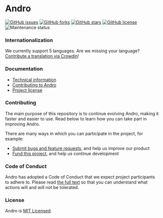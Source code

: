 # Andro

[![GitHub issues](https://img.shields.io/github/issues/CMihai99/andro?style=flat-square)](https://github.com/CMihai99/andro/issues)
[![GitHub forks](https://img.shields.io/github/forks/CMihai99/andro?style=flat-square)](https://github.com/CMihai99/andro/network)
[![GitHub stars](https://img.shields.io/github/stars/CMihai99/andro?style=flat-square)](https://github.com/CMihai99/andro/stargazers)
[![GitHub license](https://img.shields.io/github/license/CMihai99/andro?style=flat-square)](https://github.com/CMihai99/andro/blob/master/LICENSE)
![Maintenance status](https://img.shields.io/maintenance/yes/2021?style=flat-square)

### Internationalization

We currently support 5 languages. Are we missing your language? [Contribute a translation via Crowdin](https://crowdin.com/project/andro-dashboard)!

### Documentation

- [Technical information](https://github.com/CMihai99/andro/blob/main/README.md)
- [Contributing to Andro](https://github.com/CMihai99/andro/blob/main/CONTRIBUTING.md)
- [Project license](https://github.com/CMihai99/andro/blob/main/LICENSE)

### Contributing

The main purpose of this repository is to continue evolving Andro, making it faster and easier to use. Read below to learn how you can take part in improving Andro.

There are many ways in which you can participate in the project, for example:

* [Submit bugs and feature requests](https://github.com/CMihai99/andro/issues), and help us improve our product
* [Fund this project](https://www.paypal.com/paypalme/Impulse884?locale.x=en_US), and help us continue development

### Code of Conduct

Andro has adopted a Code of Conduct that we expect project participants to adhere to. Please read [the full text](https://code.fb.com/codeofconduct) so that you can understand what actions will and will not be tolerated.

### License

Andro is [MIT Licensed](LICENSE).
